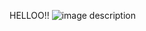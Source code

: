 <p align="center">

 HELLOO!! ![image description](https://64.media.tumblr.com/15c117f6bc469f7288f5ca30ca9f66d9/f0fd9f58d6823f0d-92/s75x75_c1/a3e66b3b6f9451dca411ac4d6c76b2deb31bd65c.gifv)

</p>
